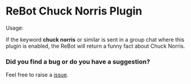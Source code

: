 # ReBot Chuck Norris Plugin


Usage:

If the keyword **chuck norris** or similar is sent in a group chat where this plugin is enabled, the ReBot will return a 
funny fact about Chuck Norris.


### Did you find a bug or do you have a suggestion?
Feel free to raise a [issue](https://github.com/rebasing-xyz/rebot/issues/new).